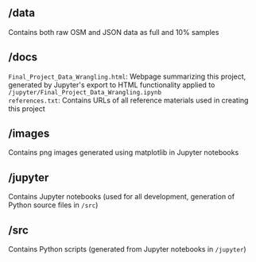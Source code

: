 ## /data
Contains both raw OSM and JSON data as full and 10% samples

## /docs
`Final_Project_Data_Wrangling.html`: Webpage summarizing this project, generated by Jupyter's export to HTML functionality applied to `/jupyter/Final_Project_Data_Wrangling.ipynb`  
`references.txt`: Contains URLs of all reference materials used in creating this project

## /images
Contains png images generated using matplotlib in Jupyter notebooks

## /jupyter
Contains Jupyter notebooks (used for all development, generation of Python source files in `/src`)

## /src
Contains Python scripts (generated from Jupyter notebooks in `/jupyter`)